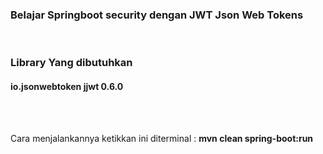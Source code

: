 <h3>Belajar Springboot security dengan JWT Json Web Tokens</h3>
<br/>
<h3>Library Yang dibutuhkan</h3>
<h4>
  <dependency>
	<groupId>io.jsonwebtoken</groupId>
	<artifactId>jjwt</artifactId>
	<version>0.6.0</version>
  </dependency>
</h4>
<br/>
<br/>
<p>
  Cara menjalankannya ketikkan ini diterminal : <b>mvn clean spring-boot:run</b>
</p>
